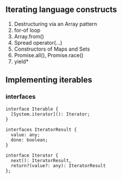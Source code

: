 ## Iterating language constructs

1. Destructuring via an Array pattern
2. for-of loop
3. Array.from()
4. Spread operator(...)
5. Constructors of Maps and Sets
6. Promise.all(), Promise.race()
7. yield*

## Implementing iterables

### interfaces

```
interface Iterable {
  [System.iterator](): Iterator;
}

interfaces IteratorResult {
  value: any;
  done: boolean;
}

interface Iterator {
  next(): IteratorResult,
  return?(value?: any): IteratorResult
};
```
